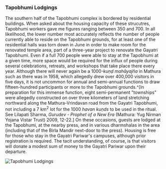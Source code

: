 ### Tapobhumi Lodgings

The southern half of the Tapobhumi complex is bordered by residential buildings. When asked about the housing capacity of these strucutres, Tapobhumi workers gave me figures ranging between 350 and 700. In all likelihood, the lower number most accurately reflects the number of people currently able to reside on the Tapobhumi grounds, for at least one of the residential halls was torn down in June in order to make room for the renovated temple area, part of a three-year project to renovate the Gayatri Tapobhumi. Even if a full 700 people were able to stay at the Tapobhumi at a given time, more space would be required for the influx of people during several celebrations, retreats, and workshops that take place there every year. Although there will never again be a 1000-_kuṇḍ mahāyajña_ in Mathura such as there was in 1958, which allegedly drew over 400,000 visitors in five days, it is not uncommon for annual and semi-annual functions to draw fifteen-hundred participants or more to the Tapobhumi grounds.^[In preparation for this immense function, eight semi-permanent "townships" were allegedly constructed on over three kilometers of land stretching northward along the Mathura-Vrindavan road from the Gayatri Tapobhumi, not including a 7 km<sup>2</sup> lot for the 1000 _havan kuṇds_ to be used in the ritual. See Lilapati Sharma, _Gurudev - Prophet of a New Era_ (Mathura: Yug Nirman Yojana Vistar Trust) 2009, 12-22.] On these occasions, guests are lodged at the Tapobhumi, at the nearby press, and in various dharmshalas in the area (including that of the Birla Mandir next-door to the press). Housing is free for those who stay in the Gayatri Pariwar's campuses, although prior registration is required. The tacit understanding, of course, is that visitors will donate a modest sum of money to the Gayatri Pariwar upon their departure.

![Tapobhumi Lodgings](/img/tapobhumi-5.JPG)
